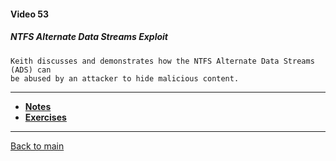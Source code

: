 #### Video 53

##### NTFS Alternate Data Streams Exploit

```
Keith discusses and demonstrates how the NTFS Alternate Data Streams (ADS) can
be abused by an attacker to hide malicious content.
```

---

- **[Notes](notes.md)**
- **[Exercises](exercises.md)**

---

[Back to main](https://github.com/rot0xd/CBTNuggets/blob/master/CEHv9/README.md)

